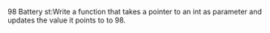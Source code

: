 98 Battery st:Write a function that takes a pointer to an int as parameter and updates the value it points to to 98.
